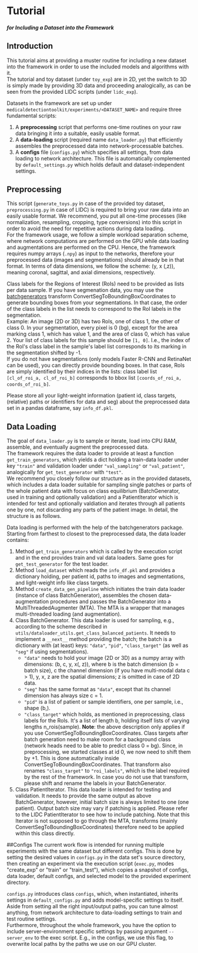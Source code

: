 # Tutorial
##### for Including a Dataset into the Framework

## Introduction
This tutorial aims at providing a muster routine for including a new dataset into the framework in order to 
use the included models and algorithms with it.\
The tutorial and toy dataset (under `toy_exp`) are in 2D, yet the switch to 3D is simply made by providing 3D data and proceeding 
analogically, as can be seen from the provided LIDC scripts (under `lidc_exp`).

Datasets in the framework are set up under `medicaldetectiontoolkit/experiments/<DATASET_NAME>` and
require three fundamental scripts:
1. A **preprocessing** script that performs one-time routines on your raw data bringing it into a suitable, easily usable 
format.
2. A **data-loading** script (required name `data_loader.py`) that efficiently assembles the preprocessed data into
network-processable batches.
3. A **configs** file (`configs.py`) which specifies all settings, from data loading to network architecture. 
This file is automatically complemented by `default_settings.py` which holds default and dataset-independent settings.

## Preprocessing
This script (`generate_toys.py` in case of the provided toy dataset, `preprocessing.py` in case of LIDC) is required
to bring your raw data into an easily usable format. We recommend, you put all one-time processes (like normalization, 
resampling, cropping, type conversions) into this script in order to avoid the need for repetitive actions during 
data loading.\
For the framework usage, we follow a simple workload separation scheme, where network computations
are performed on the GPU while data loading and augmentations are performed on the CPU. Hence, the framework requires 
numpy arrays (`.npy`) as input to the networks, therefore your preprocessed data (images and segmentations) should 
already be in that format. In terms of data dimensions, we follow the scheme: (y, x (,z)), meaning coronal, sagittal, 
and axial dimensions, respectively.

Class labels for the Regions of Interest (RoIs) need to be provided as lists per data sample.
If you have segmenation data, you may use the [batchgenerators](https://github.com/MIC-DKFZ/batchgenerators) transform 
ConvertSegToBoundingBoxCoordinates to generate bounding boxes from your segmentations. In that case, the order of the 
class labels in the list needs to correspond to the RoI labels in the segmentation.\
Example: An image (2D or 3D) has two RoIs, one of class 1, the
other of class 0. In your segmentation, every pixel is 0 (bg), except for the area marking class 1, which has value 1, 
and the area of class 0, which has value 2. Your list of class labels for this sample should be `[1, 0]`. I.e.,
the index of the RoI's class label in the sample's label list corresponds to its marking in the segmentation shifted 
by -1.\
If you do not have segmentations (only models Faster R-CNN and RetinaNet can be used), you can directly provide bounding
boxes. In that case, RoIs are simply identified by their indices in the lists: class label list `[cl_of_roi_a, cl_of_roi_b]` 
corresponds to bbox list `[coords_of_roi_a, coords_of_roi_b]`.

Please store all your light-weight information (patient id, class targets, (relative) paths or identifiers for data and seg) about the
preprocessed data set in a pandas dataframe, say `info_df.pkl`. 

## Data Loading
The goal of `data_loader.py` is to sample or iterate, load into CPU RAM, assemble, and eventually augment the preprocessed data.\
The framework requires the data loader to provide at least a function `get_train_generators`, which yields a dict
holding a train-data loader under key `"train"` and validation loader under `"val_sampling"` or `"val_patient"`, 
analogically for `get_test_generator` with `"test"`.\
We recommend you closely follow our structure as in the provided datasets, which includes a data loader suitable for 
sampling single patches or parts of the whole patient data with focus on class equilibrium (BatchGenerator,
used in training and optionally validation) and a PatientIterator which is intended for test and optionally valdiation and
 iterates through all patients one by one, not discarding 
any parts of the patient image. In detail, the structure is as follows.

Data loading is performed with the help of the batchgenerators package. Starting from farthest to closest to the 
preprocessed data, the data loader contains:
1. Method `get_train_generators` which is called by the execution script and in the end provides train and val data loaders.
 Same goes for `get_test_generator` for the test loader.
2. Method `load_dataset` which reads the `info_df.pkl` and provides a dictionary holding, per patient id, paths
 to images and segmentations, and light-weight info like class targets.
3. Method `create_data_gen_pipeline` which initiates the train data loader (instance of class BatchGenerator),
assembles the chosen data-augmentation procedures and passes the BatchGenerator into a MultiThreadedAugmenter (MTA). The MTA
is a wrapper that manages multi-threaded loading (and augmentation).
4. Class BatchGenerator. This data loader is used for sampling, e.g., according to the scheme described in 
`utils/dataloader_utils.get_class_balanced_patients`. It needs to implement a `__next__` method providing the batch; 
the batch is a dictionary with (at least) keys: `"data"`, `"pid"`, `"class_target"` (as well as `"seg"` if using segmentations).
    - `"data"` needs to hold your image (2D or 3D) as a numpy array with dimensions: (b, c, y, x(, z)), where b is the 
    batch dimension (b = batch size), c the channel dimension (if you have multi-modal data c > 1), y, x, z are 
    the spatial dimensions; z is omitted in case of 2D data.
    - `"seg"` has the same format as `"data"`, except that its channel dimension has always size c = 1.
    - `"pid"` is a list of patient or sample identifiers, one per sample, i.e., shape (b,).
    - `"class_target"` which holds, as mentioned in preprocessing, class labels for the RoIs. It's a list of length b, holding
    itself lists of varying lengths n_rois(sample). 
    **Note**: the above description only applies if you use ConvertSegToBoundingBoxCoordinates. Class targets after batch 
    generation need to make room for a background class (network heads need to be able to predict class 0 = bg). Since, 
    in preprocessing, we started classes at id 0, we now need to shift them by +1. This is done automatically inside
    ConvertSegToBoundingBoxCoordinates. That transform also renames `"class_target"` to `"roi_labels"`, which is the label
    required by the rest of the framework. In case you do not use that transform, please shift and rename the labels
    in your BatchGenerator.
5. Class PatientIterator. This data loader is intended for testing and validation. It needs to provide the same output as 
above BatchGenerator, however, initial batch size is always limited to one (one patient). Output batch size may vary 
 if patching is applied. Please refer to the LIDC PatientIterator 
to see how to include patching. Note that this Iterator is not supposed to go through the MTA, transforms (mainly 
ConvertSegToBoundingBoxCoordinates) therefore need to be applied within this class directly.


##Configs
The current work flow is intended for running multiple experiments with the same dataset but different configs. This is
done by setting the desired values in `configs.py` in the data set's source directory, then creating an experiment
via the execution script (`exec.py`, modes "create_exp" or "train" or "train_test"), which copies a snapshot of configs, 
data loader, default configs, and selected model to the provided experiment directory.

`configs.py` introduces class `configs`, which, when instantiated, inherits settings in `default_configs.py` and adds 
model-specific settings to itself. Aside from setting all the right input/output paths, you can tune almost anything, from
network architecture to data-loading settings to train and test routine settings.\
Furthermore, throughout the whole framework, you have the option to include server-environment specific settings by passing
argument `--server_env` to the exec script. E.g., in the configs, we use this flag, to overwrite local paths by the
paths we use on our GPU cluster.  